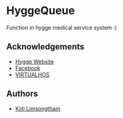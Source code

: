
# HyggeQueue

Function in hygge medical service system :)


## Acknowledgements
 - [Hygge Website](https://hyggemedicalservice.com/new/)
 - [Facebook](https://www.facebook.com/hyggemedicalservice/)
 - [VIRTUALHOS](https://www.virtualhos.net/)


## Authors

- [Kiiti Limsongtham](https://linktr.ee/thegapfather)

